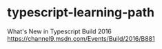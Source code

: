 # typescript-learning-path

What's New in Typescript Build 2016
https://channel9.msdn.com/Events/Build/2016/B881
